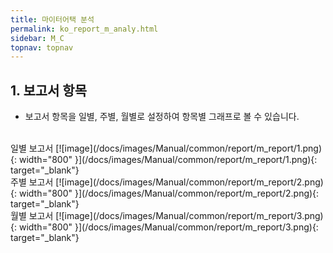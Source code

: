 ```yaml
---
title: 마이터어택 분석
permalink: ko_report_m_analy.html
sidebar: M_C
topnav: topnav
---
```


## 1. 보고서 항목
- 보고서 항목을 일별, 주별, 월별로 설정하여 항목별 그래프로 볼 수 있습니다.

<br />
일별 보고서
[![image](/docs/images/Manual/common/report/m_report/1.png){: width="800" }](/docs/images/Manual/common/report/m_report/1.png){: target="_blank"} 


<br />
주별 보고서
[![image](/docs/images/Manual/common/report/m_report/2.png){: width="800" }](/docs/images/Manual/common/report/m_report/2.png){: target="_blank"} 


<br />
월별 보고서
[![image](/docs/images/Manual/common/report/m_report/3.png){: width="800" }](/docs/images/Manual/common/report/m_report/3.png){: target="_blank"} 


 